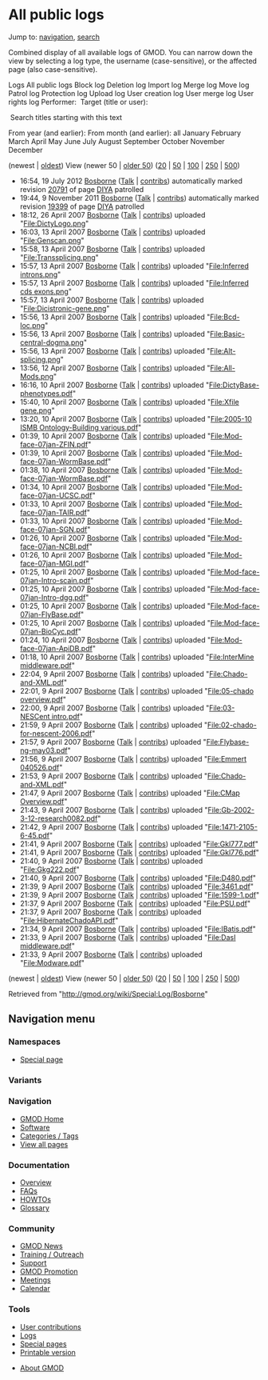 <div id="mw-page-base" class="noprint">

</div>

<div id="mw-head-base" class="noprint">

</div>

<div id="content" class="mw-body" role="main">

<span id="top"></span>

<div id="mw-js-message" style="display:none;">

</div>



# <span dir="auto">All public logs</span>

<div id="bodyContent">

<div id="contentSub">

</div>

<div id="jump-to-nav" class="mw-jump">

Jump to: [navigation](#mw-navigation), [search](#p-search)

</div>

<div id="mw-content-text">

Combined display of all available logs of GMOD. You can narrow down the
view by selecting a log type, the username (case-sensitive), or the
affected page (also case-sensitive).

Logs All public logs Block log Deletion log Import log Merge log Move
log Patrol log Protection log Upload log User creation log User merge
log User rights log <span style="white-space: nowrap">Performer: </span>
<span style="white-space: nowrap">Target (title or user): </span>

 Search titles starting with this text

From year (and earlier): From month (and earlier): all January February
March April May June July August September October November December

(newest \| <a
href="/mediawiki/index.php?title=Special:Log/Bosborne&amp;dir=prev&amp;type=&amp;user=Bosborne"
class="mw-lastlink" rel="last" title="Special:Log/Bosborne">oldest</a>)
View (newer 50 \| <a
href="/mediawiki/index.php?title=Special:Log/Bosborne&amp;offset=20070409213323&amp;type=&amp;user=Bosborne"
class="mw-nextlink" rel="next" title="Special:Log/Bosborne">older 50</a>)
(<a
href="/mediawiki/index.php?title=Special:Log/Bosborne&amp;offset=&amp;limit=20&amp;type=&amp;user=Bosborne"
class="mw-numlink" title="Special:Log/Bosborne">20</a> \| <a
href="/mediawiki/index.php?title=Special:Log/Bosborne&amp;offset=&amp;limit=50&amp;type=&amp;user=Bosborne"
class="mw-numlink" title="Special:Log/Bosborne">50</a> \| <a
href="/mediawiki/index.php?title=Special:Log/Bosborne&amp;offset=&amp;limit=100&amp;type=&amp;user=Bosborne"
class="mw-numlink" title="Special:Log/Bosborne">100</a> \| <a
href="/mediawiki/index.php?title=Special:Log/Bosborne&amp;offset=&amp;limit=250&amp;type=&amp;user=Bosborne"
class="mw-numlink" title="Special:Log/Bosborne">250</a> \| <a
href="/mediawiki/index.php?title=Special:Log/Bosborne&amp;offset=&amp;limit=500&amp;type=&amp;user=Bosborne"
class="mw-numlink" title="Special:Log/Bosborne">500</a>)

- 16:54, 19 July 2012 <a href="/wiki/User:Bosborne" class="mw-userlink"
  title="User:Bosborne">Bosborne</a> <span class="mw-usertoollinks">(<a
  href="/mediawiki/index.php?title=User_talk:Bosborne&amp;action=edit&amp;redlink=1"
  class="new" title="User talk:Bosborne (page does not exist)">Talk</a>
  \|
  [contribs](/wiki/Special:Contributions/Bosborne "Special:Contributions/Bosborne"))</span>
  automatically marked revision
  [20791](/mediawiki/index.php?title=DIYA&oldid=20791&diff=prev "DIYA")
  of page [DIYA](/wiki/DIYA "DIYA") patrolled
- 19:44, 9 November 2011
  <a href="/wiki/User:Bosborne" class="mw-userlink"
  title="User:Bosborne">Bosborne</a> <span class="mw-usertoollinks">(<a
  href="/mediawiki/index.php?title=User_talk:Bosborne&amp;action=edit&amp;redlink=1"
  class="new" title="User talk:Bosborne (page does not exist)">Talk</a>
  \|
  [contribs](/wiki/Special:Contributions/Bosborne "Special:Contributions/Bosborne"))</span>
  automatically marked revision
  [19399](/mediawiki/index.php?title=DIYA&oldid=19399&diff=prev "DIYA")
  of page [DIYA](/wiki/DIYA "DIYA") patrolled
- 18:12, 26 April 2007 <a href="/wiki/User:Bosborne" class="mw-userlink"
  title="User:Bosborne">Bosborne</a> <span class="mw-usertoollinks">(<a
  href="/mediawiki/index.php?title=User_talk:Bosborne&amp;action=edit&amp;redlink=1"
  class="new" title="User talk:Bosborne (page does not exist)">Talk</a>
  \|
  [contribs](/wiki/Special:Contributions/Bosborne "Special:Contributions/Bosborne"))</span>
  uploaded
  "[File:DictyLogo.png](/wiki/File:DictyLogo.png "File:DictyLogo.png")"
- 16:03, 13 April 2007 <a href="/wiki/User:Bosborne" class="mw-userlink"
  title="User:Bosborne">Bosborne</a> <span class="mw-usertoollinks">(<a
  href="/mediawiki/index.php?title=User_talk:Bosborne&amp;action=edit&amp;redlink=1"
  class="new" title="User talk:Bosborne (page does not exist)">Talk</a>
  \|
  [contribs](/wiki/Special:Contributions/Bosborne "Special:Contributions/Bosborne"))</span>
  uploaded
  "[File:Genscan.png](/wiki/File:Genscan.png "File:Genscan.png")"
- 15:58, 13 April 2007 <a href="/wiki/User:Bosborne" class="mw-userlink"
  title="User:Bosborne">Bosborne</a> <span class="mw-usertoollinks">(<a
  href="/mediawiki/index.php?title=User_talk:Bosborne&amp;action=edit&amp;redlink=1"
  class="new" title="User talk:Bosborne (page does not exist)">Talk</a>
  \|
  [contribs](/wiki/Special:Contributions/Bosborne "Special:Contributions/Bosborne"))</span>
  uploaded
  "[File:Transsplicing.png](/wiki/File:Transsplicing.png "File:Transsplicing.png")"
- 15:57, 13 April 2007 <a href="/wiki/User:Bosborne" class="mw-userlink"
  title="User:Bosborne">Bosborne</a> <span class="mw-usertoollinks">(<a
  href="/mediawiki/index.php?title=User_talk:Bosborne&amp;action=edit&amp;redlink=1"
  class="new" title="User talk:Bosborne (page does not exist)">Talk</a>
  \|
  [contribs](/wiki/Special:Contributions/Bosborne "Special:Contributions/Bosborne"))</span>
  uploaded "[File:Inferred
  introns.png](/wiki/File:Inferred_introns.png "File:Inferred introns.png")"
- 15:57, 13 April 2007 <a href="/wiki/User:Bosborne" class="mw-userlink"
  title="User:Bosborne">Bosborne</a> <span class="mw-usertoollinks">(<a
  href="/mediawiki/index.php?title=User_talk:Bosborne&amp;action=edit&amp;redlink=1"
  class="new" title="User talk:Bosborne (page does not exist)">Talk</a>
  \|
  [contribs](/wiki/Special:Contributions/Bosborne "Special:Contributions/Bosborne"))</span>
  uploaded "[File:Inferred cds
  exons.png](/wiki/File:Inferred_cds_exons.png "File:Inferred cds exons.png")"
- 15:57, 13 April 2007 <a href="/wiki/User:Bosborne" class="mw-userlink"
  title="User:Bosborne">Bosborne</a> <span class="mw-usertoollinks">(<a
  href="/mediawiki/index.php?title=User_talk:Bosborne&amp;action=edit&amp;redlink=1"
  class="new" title="User talk:Bosborne (page does not exist)">Talk</a>
  \|
  [contribs](/wiki/Special:Contributions/Bosborne "Special:Contributions/Bosborne"))</span>
  uploaded
  "[File:Dicistronic-gene.png](/wiki/File:Dicistronic-gene.png "File:Dicistronic-gene.png")"
- 15:56, 13 April 2007 <a href="/wiki/User:Bosborne" class="mw-userlink"
  title="User:Bosborne">Bosborne</a> <span class="mw-usertoollinks">(<a
  href="/mediawiki/index.php?title=User_talk:Bosborne&amp;action=edit&amp;redlink=1"
  class="new" title="User talk:Bosborne (page does not exist)">Talk</a>
  \|
  [contribs](/wiki/Special:Contributions/Bosborne "Special:Contributions/Bosborne"))</span>
  uploaded
  "[File:Bcd-loc.png](/wiki/File:Bcd-loc.png "File:Bcd-loc.png")"
- 15:56, 13 April 2007 <a href="/wiki/User:Bosborne" class="mw-userlink"
  title="User:Bosborne">Bosborne</a> <span class="mw-usertoollinks">(<a
  href="/mediawiki/index.php?title=User_talk:Bosborne&amp;action=edit&amp;redlink=1"
  class="new" title="User talk:Bosborne (page does not exist)">Talk</a>
  \|
  [contribs](/wiki/Special:Contributions/Bosborne "Special:Contributions/Bosborne"))</span>
  uploaded
  "[File:Basic-central-dogma.png](/wiki/File:Basic-central-dogma.png "File:Basic-central-dogma.png")"
- 15:56, 13 April 2007 <a href="/wiki/User:Bosborne" class="mw-userlink"
  title="User:Bosborne">Bosborne</a> <span class="mw-usertoollinks">(<a
  href="/mediawiki/index.php?title=User_talk:Bosborne&amp;action=edit&amp;redlink=1"
  class="new" title="User talk:Bosborne (page does not exist)">Talk</a>
  \|
  [contribs](/wiki/Special:Contributions/Bosborne "Special:Contributions/Bosborne"))</span>
  uploaded
  "[File:Alt-splicing.png](/wiki/File:Alt-splicing.png "File:Alt-splicing.png")"
- 13:56, 12 April 2007 <a href="/wiki/User:Bosborne" class="mw-userlink"
  title="User:Bosborne">Bosborne</a> <span class="mw-usertoollinks">(<a
  href="/mediawiki/index.php?title=User_talk:Bosborne&amp;action=edit&amp;redlink=1"
  class="new" title="User talk:Bosborne (page does not exist)">Talk</a>
  \|
  [contribs](/wiki/Special:Contributions/Bosborne "Special:Contributions/Bosborne"))</span>
  uploaded "<a
  href="/mediawiki/index.php?title=File:All-Mods.png&amp;action=edit&amp;redlink=1"
  class="new"
  title="File:All-Mods.png (page does not exist)">File:All-Mods.png</a>"
- 16:16, 10 April 2007 <a href="/wiki/User:Bosborne" class="mw-userlink"
  title="User:Bosborne">Bosborne</a> <span class="mw-usertoollinks">(<a
  href="/mediawiki/index.php?title=User_talk:Bosborne&amp;action=edit&amp;redlink=1"
  class="new" title="User talk:Bosborne (page does not exist)">Talk</a>
  \|
  [contribs](/wiki/Special:Contributions/Bosborne "Special:Contributions/Bosborne"))</span>
  uploaded
  "[File:DictyBase-phenotypes.pdf](/wiki/File:DictyBase-phenotypes.pdf "File:DictyBase-phenotypes.pdf")"
- 15:40, 10 April 2007 <a href="/wiki/User:Bosborne" class="mw-userlink"
  title="User:Bosborne">Bosborne</a> <span class="mw-usertoollinks">(<a
  href="/mediawiki/index.php?title=User_talk:Bosborne&amp;action=edit&amp;redlink=1"
  class="new" title="User talk:Bosborne (page does not exist)">Talk</a>
  \|
  [contribs](/wiki/Special:Contributions/Bosborne "Special:Contributions/Bosborne"))</span>
  uploaded "[File:Xfile
  gene.png](/wiki/File:Xfile_gene.png "File:Xfile gene.png")"
- 13:20, 10 April 2007 <a href="/wiki/User:Bosborne" class="mw-userlink"
  title="User:Bosborne">Bosborne</a> <span class="mw-usertoollinks">(<a
  href="/mediawiki/index.php?title=User_talk:Bosborne&amp;action=edit&amp;redlink=1"
  class="new" title="User talk:Bosborne (page does not exist)">Talk</a>
  \|
  [contribs](/wiki/Special:Contributions/Bosborne "Special:Contributions/Bosborne"))</span>
  uploaded "[File:2005-10 ISMB Ontology-Building
  various.pdf](/wiki/File:2005-10_ISMB_Ontology-Building_various.pdf "File:2005-10 ISMB Ontology-Building various.pdf")"
- 01:39, 10 April 2007 <a href="/wiki/User:Bosborne" class="mw-userlink"
  title="User:Bosborne">Bosborne</a> <span class="mw-usertoollinks">(<a
  href="/mediawiki/index.php?title=User_talk:Bosborne&amp;action=edit&amp;redlink=1"
  class="new" title="User talk:Bosborne (page does not exist)">Talk</a>
  \|
  [contribs](/wiki/Special:Contributions/Bosborne "Special:Contributions/Bosborne"))</span>
  uploaded
  "[File:Mod-face-07jan-ZFIN.pdf](/wiki/File:Mod-face-07jan-ZFIN.pdf "File:Mod-face-07jan-ZFIN.pdf")"
- 01:39, 10 April 2007 <a href="/wiki/User:Bosborne" class="mw-userlink"
  title="User:Bosborne">Bosborne</a> <span class="mw-usertoollinks">(<a
  href="/mediawiki/index.php?title=User_talk:Bosborne&amp;action=edit&amp;redlink=1"
  class="new" title="User talk:Bosborne (page does not exist)">Talk</a>
  \|
  [contribs](/wiki/Special:Contributions/Bosborne "Special:Contributions/Bosborne"))</span>
  uploaded
  "[File:Mod-face-07jan-WormBase.pdf](/wiki/File:Mod-face-07jan-WormBase.pdf "File:Mod-face-07jan-WormBase.pdf")"
- 01:38, 10 April 2007 <a href="/wiki/User:Bosborne" class="mw-userlink"
  title="User:Bosborne">Bosborne</a> <span class="mw-usertoollinks">(<a
  href="/mediawiki/index.php?title=User_talk:Bosborne&amp;action=edit&amp;redlink=1"
  class="new" title="User talk:Bosborne (page does not exist)">Talk</a>
  \|
  [contribs](/wiki/Special:Contributions/Bosborne "Special:Contributions/Bosborne"))</span>
  uploaded
  "[File:Mod-face-07jan-WormBase.pdf](/wiki/File:Mod-face-07jan-WormBase.pdf "File:Mod-face-07jan-WormBase.pdf")"
- 01:34, 10 April 2007 <a href="/wiki/User:Bosborne" class="mw-userlink"
  title="User:Bosborne">Bosborne</a> <span class="mw-usertoollinks">(<a
  href="/mediawiki/index.php?title=User_talk:Bosborne&amp;action=edit&amp;redlink=1"
  class="new" title="User talk:Bosborne (page does not exist)">Talk</a>
  \|
  [contribs](/wiki/Special:Contributions/Bosborne "Special:Contributions/Bosborne"))</span>
  uploaded
  "[File:Mod-face-07jan-UCSC.pdf](/wiki/File:Mod-face-07jan-UCSC.pdf "File:Mod-face-07jan-UCSC.pdf")"
- 01:33, 10 April 2007 <a href="/wiki/User:Bosborne" class="mw-userlink"
  title="User:Bosborne">Bosborne</a> <span class="mw-usertoollinks">(<a
  href="/mediawiki/index.php?title=User_talk:Bosborne&amp;action=edit&amp;redlink=1"
  class="new" title="User talk:Bosborne (page does not exist)">Talk</a>
  \|
  [contribs](/wiki/Special:Contributions/Bosborne "Special:Contributions/Bosborne"))</span>
  uploaded
  "[File:Mod-face-07jan-TAIR.pdf](/wiki/File:Mod-face-07jan-TAIR.pdf "File:Mod-face-07jan-TAIR.pdf")"
- 01:33, 10 April 2007 <a href="/wiki/User:Bosborne" class="mw-userlink"
  title="User:Bosborne">Bosborne</a> <span class="mw-usertoollinks">(<a
  href="/mediawiki/index.php?title=User_talk:Bosborne&amp;action=edit&amp;redlink=1"
  class="new" title="User talk:Bosborne (page does not exist)">Talk</a>
  \|
  [contribs](/wiki/Special:Contributions/Bosborne "Special:Contributions/Bosborne"))</span>
  uploaded
  "[File:Mod-face-07jan-SGN.pdf](/wiki/File:Mod-face-07jan-SGN.pdf "File:Mod-face-07jan-SGN.pdf")"
- 01:26, 10 April 2007 <a href="/wiki/User:Bosborne" class="mw-userlink"
  title="User:Bosborne">Bosborne</a> <span class="mw-usertoollinks">(<a
  href="/mediawiki/index.php?title=User_talk:Bosborne&amp;action=edit&amp;redlink=1"
  class="new" title="User talk:Bosborne (page does not exist)">Talk</a>
  \|
  [contribs](/wiki/Special:Contributions/Bosborne "Special:Contributions/Bosborne"))</span>
  uploaded
  "[File:Mod-face-07jan-NCBI.pdf](/wiki/File:Mod-face-07jan-NCBI.pdf "File:Mod-face-07jan-NCBI.pdf")"
- 01:26, 10 April 2007 <a href="/wiki/User:Bosborne" class="mw-userlink"
  title="User:Bosborne">Bosborne</a> <span class="mw-usertoollinks">(<a
  href="/mediawiki/index.php?title=User_talk:Bosborne&amp;action=edit&amp;redlink=1"
  class="new" title="User talk:Bosborne (page does not exist)">Talk</a>
  \|
  [contribs](/wiki/Special:Contributions/Bosborne "Special:Contributions/Bosborne"))</span>
  uploaded
  "[File:Mod-face-07jan-MGI.pdf](/wiki/File:Mod-face-07jan-MGI.pdf "File:Mod-face-07jan-MGI.pdf")"
- 01:25, 10 April 2007 <a href="/wiki/User:Bosborne" class="mw-userlink"
  title="User:Bosborne">Bosborne</a> <span class="mw-usertoollinks">(<a
  href="/mediawiki/index.php?title=User_talk:Bosborne&amp;action=edit&amp;redlink=1"
  class="new" title="User talk:Bosborne (page does not exist)">Talk</a>
  \|
  [contribs](/wiki/Special:Contributions/Bosborne "Special:Contributions/Bosborne"))</span>
  uploaded
  "[File:Mod-face-07jan-Intro-scain.pdf](/wiki/File:Mod-face-07jan-Intro-scain.pdf "File:Mod-face-07jan-Intro-scain.pdf")"
- 01:25, 10 April 2007 <a href="/wiki/User:Bosborne" class="mw-userlink"
  title="User:Bosborne">Bosborne</a> <span class="mw-usertoollinks">(<a
  href="/mediawiki/index.php?title=User_talk:Bosborne&amp;action=edit&amp;redlink=1"
  class="new" title="User talk:Bosborne (page does not exist)">Talk</a>
  \|
  [contribs](/wiki/Special:Contributions/Bosborne "Special:Contributions/Bosborne"))</span>
  uploaded
  "[File:Mod-face-07jan-Intro-dgg.pdf](/wiki/File:Mod-face-07jan-Intro-dgg.pdf "File:Mod-face-07jan-Intro-dgg.pdf")"
- 01:25, 10 April 2007 <a href="/wiki/User:Bosborne" class="mw-userlink"
  title="User:Bosborne">Bosborne</a> <span class="mw-usertoollinks">(<a
  href="/mediawiki/index.php?title=User_talk:Bosborne&amp;action=edit&amp;redlink=1"
  class="new" title="User talk:Bosborne (page does not exist)">Talk</a>
  \|
  [contribs](/wiki/Special:Contributions/Bosborne "Special:Contributions/Bosborne"))</span>
  uploaded
  "[File:Mod-face-07jan-FlyBase.pdf](/wiki/File:Mod-face-07jan-FlyBase.pdf "File:Mod-face-07jan-FlyBase.pdf")"
- 01:25, 10 April 2007 <a href="/wiki/User:Bosborne" class="mw-userlink"
  title="User:Bosborne">Bosborne</a> <span class="mw-usertoollinks">(<a
  href="/mediawiki/index.php?title=User_talk:Bosborne&amp;action=edit&amp;redlink=1"
  class="new" title="User talk:Bosborne (page does not exist)">Talk</a>
  \|
  [contribs](/wiki/Special:Contributions/Bosborne "Special:Contributions/Bosborne"))</span>
  uploaded
  "[File:Mod-face-07jan-BioCyc.pdf](/wiki/File:Mod-face-07jan-BioCyc.pdf "File:Mod-face-07jan-BioCyc.pdf")"
- 01:24, 10 April 2007 <a href="/wiki/User:Bosborne" class="mw-userlink"
  title="User:Bosborne">Bosborne</a> <span class="mw-usertoollinks">(<a
  href="/mediawiki/index.php?title=User_talk:Bosborne&amp;action=edit&amp;redlink=1"
  class="new" title="User talk:Bosborne (page does not exist)">Talk</a>
  \|
  [contribs](/wiki/Special:Contributions/Bosborne "Special:Contributions/Bosborne"))</span>
  uploaded
  "[File:Mod-face-07jan-ApiDB.pdf](/wiki/File:Mod-face-07jan-ApiDB.pdf "File:Mod-face-07jan-ApiDB.pdf")"
- 01:18, 10 April 2007 <a href="/wiki/User:Bosborne" class="mw-userlink"
  title="User:Bosborne">Bosborne</a> <span class="mw-usertoollinks">(<a
  href="/mediawiki/index.php?title=User_talk:Bosborne&amp;action=edit&amp;redlink=1"
  class="new" title="User talk:Bosborne (page does not exist)">Talk</a>
  \|
  [contribs](/wiki/Special:Contributions/Bosborne "Special:Contributions/Bosborne"))</span>
  uploaded "[File:InterMine
  middleware.pdf](/wiki/File:InterMine_middleware.pdf "File:InterMine middleware.pdf")"
- 22:04, 9 April 2007 <a href="/wiki/User:Bosborne" class="mw-userlink"
  title="User:Bosborne">Bosborne</a> <span class="mw-usertoollinks">(<a
  href="/mediawiki/index.php?title=User_talk:Bosborne&amp;action=edit&amp;redlink=1"
  class="new" title="User talk:Bosborne (page does not exist)">Talk</a>
  \|
  [contribs](/wiki/Special:Contributions/Bosborne "Special:Contributions/Bosborne"))</span>
  uploaded
  "[File:Chado-and-XML.pdf](/wiki/File:Chado-and-XML.pdf "File:Chado-and-XML.pdf")"
- 22:01, 9 April 2007 <a href="/wiki/User:Bosborne" class="mw-userlink"
  title="User:Bosborne">Bosborne</a> <span class="mw-usertoollinks">(<a
  href="/mediawiki/index.php?title=User_talk:Bosborne&amp;action=edit&amp;redlink=1"
  class="new" title="User talk:Bosborne (page does not exist)">Talk</a>
  \|
  [contribs](/wiki/Special:Contributions/Bosborne "Special:Contributions/Bosborne"))</span>
  uploaded "[File:05-chado
  overview.pdf](/wiki/File:05-chado_overview.pdf "File:05-chado overview.pdf")"
- 22:00, 9 April 2007 <a href="/wiki/User:Bosborne" class="mw-userlink"
  title="User:Bosborne">Bosborne</a> <span class="mw-usertoollinks">(<a
  href="/mediawiki/index.php?title=User_talk:Bosborne&amp;action=edit&amp;redlink=1"
  class="new" title="User talk:Bosborne (page does not exist)">Talk</a>
  \|
  [contribs](/wiki/Special:Contributions/Bosborne "Special:Contributions/Bosborne"))</span>
  uploaded "[File:03-NESCent
  intro.pdf](/wiki/File:03-NESCent_intro.pdf "File:03-NESCent intro.pdf")"
- 21:59, 9 April 2007 <a href="/wiki/User:Bosborne" class="mw-userlink"
  title="User:Bosborne">Bosborne</a> <span class="mw-usertoollinks">(<a
  href="/mediawiki/index.php?title=User_talk:Bosborne&amp;action=edit&amp;redlink=1"
  class="new" title="User talk:Bosborne (page does not exist)">Talk</a>
  \|
  [contribs](/wiki/Special:Contributions/Bosborne "Special:Contributions/Bosborne"))</span>
  uploaded
  "[File:02-chado-for-nescent-2006.pdf](/wiki/File:02-chado-for-nescent-2006.pdf "File:02-chado-for-nescent-2006.pdf")"
- 21:57, 9 April 2007 <a href="/wiki/User:Bosborne" class="mw-userlink"
  title="User:Bosborne">Bosborne</a> <span class="mw-usertoollinks">(<a
  href="/mediawiki/index.php?title=User_talk:Bosborne&amp;action=edit&amp;redlink=1"
  class="new" title="User talk:Bosborne (page does not exist)">Talk</a>
  \|
  [contribs](/wiki/Special:Contributions/Bosborne "Special:Contributions/Bosborne"))</span>
  uploaded
  "[File:Flybase-ng-may03.pdf](/wiki/File:Flybase-ng-may03.pdf "File:Flybase-ng-may03.pdf")"
- 21:56, 9 April 2007 <a href="/wiki/User:Bosborne" class="mw-userlink"
  title="User:Bosborne">Bosborne</a> <span class="mw-usertoollinks">(<a
  href="/mediawiki/index.php?title=User_talk:Bosborne&amp;action=edit&amp;redlink=1"
  class="new" title="User talk:Bosborne (page does not exist)">Talk</a>
  \|
  [contribs](/wiki/Special:Contributions/Bosborne "Special:Contributions/Bosborne"))</span>
  uploaded "[File:Emmert
  040526.pdf](/wiki/File:Emmert_040526.pdf "File:Emmert 040526.pdf")"
- 21:53, 9 April 2007 <a href="/wiki/User:Bosborne" class="mw-userlink"
  title="User:Bosborne">Bosborne</a> <span class="mw-usertoollinks">(<a
  href="/mediawiki/index.php?title=User_talk:Bosborne&amp;action=edit&amp;redlink=1"
  class="new" title="User talk:Bosborne (page does not exist)">Talk</a>
  \|
  [contribs](/wiki/Special:Contributions/Bosborne "Special:Contributions/Bosborne"))</span>
  uploaded
  "[File:Chado-and-XML.pdf](/wiki/File:Chado-and-XML.pdf "File:Chado-and-XML.pdf")"
- 21:47, 9 April 2007 <a href="/wiki/User:Bosborne" class="mw-userlink"
  title="User:Bosborne">Bosborne</a> <span class="mw-usertoollinks">(<a
  href="/mediawiki/index.php?title=User_talk:Bosborne&amp;action=edit&amp;redlink=1"
  class="new" title="User talk:Bosborne (page does not exist)">Talk</a>
  \|
  [contribs](/wiki/Special:Contributions/Bosborne "Special:Contributions/Bosborne"))</span>
  uploaded "[File:CMap
  Overview.pdf](/wiki/File:CMap_Overview.pdf "File:CMap Overview.pdf")"
- 21:43, 9 April 2007 <a href="/wiki/User:Bosborne" class="mw-userlink"
  title="User:Bosborne">Bosborne</a> <span class="mw-usertoollinks">(<a
  href="/mediawiki/index.php?title=User_talk:Bosborne&amp;action=edit&amp;redlink=1"
  class="new" title="User talk:Bosborne (page does not exist)">Talk</a>
  \|
  [contribs](/wiki/Special:Contributions/Bosborne "Special:Contributions/Bosborne"))</span>
  uploaded
  "[File:Gb-2002-3-12-research0082.pdf](/wiki/File:Gb-2002-3-12-research0082.pdf "File:Gb-2002-3-12-research0082.pdf")"
- 21:42, 9 April 2007 <a href="/wiki/User:Bosborne" class="mw-userlink"
  title="User:Bosborne">Bosborne</a> <span class="mw-usertoollinks">(<a
  href="/mediawiki/index.php?title=User_talk:Bosborne&amp;action=edit&amp;redlink=1"
  class="new" title="User talk:Bosborne (page does not exist)">Talk</a>
  \|
  [contribs](/wiki/Special:Contributions/Bosborne "Special:Contributions/Bosborne"))</span>
  uploaded
  "[File:1471-2105-6-45.pdf](/wiki/File:1471-2105-6-45.pdf "File:1471-2105-6-45.pdf")"
- 21:41, 9 April 2007 <a href="/wiki/User:Bosborne" class="mw-userlink"
  title="User:Bosborne">Bosborne</a> <span class="mw-usertoollinks">(<a
  href="/mediawiki/index.php?title=User_talk:Bosborne&amp;action=edit&amp;redlink=1"
  class="new" title="User talk:Bosborne (page does not exist)">Talk</a>
  \|
  [contribs](/wiki/Special:Contributions/Bosborne "Special:Contributions/Bosborne"))</span>
  uploaded "[File:Gkl777.pdf](/wiki/File:Gkl777.pdf "File:Gkl777.pdf")"
- 21:41, 9 April 2007 <a href="/wiki/User:Bosborne" class="mw-userlink"
  title="User:Bosborne">Bosborne</a> <span class="mw-usertoollinks">(<a
  href="/mediawiki/index.php?title=User_talk:Bosborne&amp;action=edit&amp;redlink=1"
  class="new" title="User talk:Bosborne (page does not exist)">Talk</a>
  \|
  [contribs](/wiki/Special:Contributions/Bosborne "Special:Contributions/Bosborne"))</span>
  uploaded "[File:Gkl776.pdf](/wiki/File:Gkl776.pdf "File:Gkl776.pdf")"
- 21:40, 9 April 2007 <a href="/wiki/User:Bosborne" class="mw-userlink"
  title="User:Bosborne">Bosborne</a> <span class="mw-usertoollinks">(<a
  href="/mediawiki/index.php?title=User_talk:Bosborne&amp;action=edit&amp;redlink=1"
  class="new" title="User talk:Bosborne (page does not exist)">Talk</a>
  \|
  [contribs](/wiki/Special:Contributions/Bosborne "Special:Contributions/Bosborne"))</span>
  uploaded "[File:Gkg222.pdf](/wiki/File:Gkg222.pdf "File:Gkg222.pdf")"
- 21:40, 9 April 2007 <a href="/wiki/User:Bosborne" class="mw-userlink"
  title="User:Bosborne">Bosborne</a> <span class="mw-usertoollinks">(<a
  href="/mediawiki/index.php?title=User_talk:Bosborne&amp;action=edit&amp;redlink=1"
  class="new" title="User talk:Bosborne (page does not exist)">Talk</a>
  \|
  [contribs](/wiki/Special:Contributions/Bosborne "Special:Contributions/Bosborne"))</span>
  uploaded "[File:D480.pdf](/wiki/File:D480.pdf "File:D480.pdf")"
- 21:39, 9 April 2007 <a href="/wiki/User:Bosborne" class="mw-userlink"
  title="User:Bosborne">Bosborne</a> <span class="mw-usertoollinks">(<a
  href="/mediawiki/index.php?title=User_talk:Bosborne&amp;action=edit&amp;redlink=1"
  class="new" title="User talk:Bosborne (page does not exist)">Talk</a>
  \|
  [contribs](/wiki/Special:Contributions/Bosborne "Special:Contributions/Bosborne"))</span>
  uploaded "[File:3461.pdf](/wiki/File:3461.pdf "File:3461.pdf")"
- 21:39, 9 April 2007 <a href="/wiki/User:Bosborne" class="mw-userlink"
  title="User:Bosborne">Bosborne</a> <span class="mw-usertoollinks">(<a
  href="/mediawiki/index.php?title=User_talk:Bosborne&amp;action=edit&amp;redlink=1"
  class="new" title="User talk:Bosborne (page does not exist)">Talk</a>
  \|
  [contribs](/wiki/Special:Contributions/Bosborne "Special:Contributions/Bosborne"))</span>
  uploaded "[File:1599-1.pdf](/wiki/File:1599-1.pdf "File:1599-1.pdf")"
- 21:37, 9 April 2007 <a href="/wiki/User:Bosborne" class="mw-userlink"
  title="User:Bosborne">Bosborne</a> <span class="mw-usertoollinks">(<a
  href="/mediawiki/index.php?title=User_talk:Bosborne&amp;action=edit&amp;redlink=1"
  class="new" title="User talk:Bosborne (page does not exist)">Talk</a>
  \|
  [contribs](/wiki/Special:Contributions/Bosborne "Special:Contributions/Bosborne"))</span>
  uploaded "[File:PSU.pdf](/wiki/File:PSU.pdf "File:PSU.pdf")"
- 21:37, 9 April 2007 <a href="/wiki/User:Bosborne" class="mw-userlink"
  title="User:Bosborne">Bosborne</a> <span class="mw-usertoollinks">(<a
  href="/mediawiki/index.php?title=User_talk:Bosborne&amp;action=edit&amp;redlink=1"
  class="new" title="User talk:Bosborne (page does not exist)">Talk</a>
  \|
  [contribs](/wiki/Special:Contributions/Bosborne "Special:Contributions/Bosborne"))</span>
  uploaded
  "[File:HibernateChadoAPI.pdf](/wiki/File:HibernateChadoAPI.pdf "File:HibernateChadoAPI.pdf")"
- 21:34, 9 April 2007 <a href="/wiki/User:Bosborne" class="mw-userlink"
  title="User:Bosborne">Bosborne</a> <span class="mw-usertoollinks">(<a
  href="/mediawiki/index.php?title=User_talk:Bosborne&amp;action=edit&amp;redlink=1"
  class="new" title="User talk:Bosborne (page does not exist)">Talk</a>
  \|
  [contribs](/wiki/Special:Contributions/Bosborne "Special:Contributions/Bosborne"))</span>
  uploaded "[File:IBatis.pdf](/wiki/File:IBatis.pdf "File:IBatis.pdf")"
- 21:33, 9 April 2007 <a href="/wiki/User:Bosborne" class="mw-userlink"
  title="User:Bosborne">Bosborne</a> <span class="mw-usertoollinks">(<a
  href="/mediawiki/index.php?title=User_talk:Bosborne&amp;action=edit&amp;redlink=1"
  class="new" title="User talk:Bosborne (page does not exist)">Talk</a>
  \|
  [contribs](/wiki/Special:Contributions/Bosborne "Special:Contributions/Bosborne"))</span>
  uploaded "[File:DasI
  middleware.pdf](/wiki/File:DasI_middleware.pdf "File:DasI middleware.pdf")"
- 21:33, 9 April 2007 <a href="/wiki/User:Bosborne" class="mw-userlink"
  title="User:Bosborne">Bosborne</a> <span class="mw-usertoollinks">(<a
  href="/mediawiki/index.php?title=User_talk:Bosborne&amp;action=edit&amp;redlink=1"
  class="new" title="User talk:Bosborne (page does not exist)">Talk</a>
  \|
  [contribs](/wiki/Special:Contributions/Bosborne "Special:Contributions/Bosborne"))</span>
  uploaded
  "[File:Modware.pdf](/wiki/File:Modware.pdf "File:Modware.pdf")"

(newest \| <a
href="/mediawiki/index.php?title=Special:Log/Bosborne&amp;dir=prev&amp;type=&amp;user=Bosborne"
class="mw-lastlink" rel="last" title="Special:Log/Bosborne">oldest</a>)
View (newer 50 \| <a
href="/mediawiki/index.php?title=Special:Log/Bosborne&amp;offset=20070409213323&amp;type=&amp;user=Bosborne"
class="mw-nextlink" rel="next" title="Special:Log/Bosborne">older 50</a>)
(<a
href="/mediawiki/index.php?title=Special:Log/Bosborne&amp;offset=&amp;limit=20&amp;type=&amp;user=Bosborne"
class="mw-numlink" title="Special:Log/Bosborne">20</a> \| <a
href="/mediawiki/index.php?title=Special:Log/Bosborne&amp;offset=&amp;limit=50&amp;type=&amp;user=Bosborne"
class="mw-numlink" title="Special:Log/Bosborne">50</a> \| <a
href="/mediawiki/index.php?title=Special:Log/Bosborne&amp;offset=&amp;limit=100&amp;type=&amp;user=Bosborne"
class="mw-numlink" title="Special:Log/Bosborne">100</a> \| <a
href="/mediawiki/index.php?title=Special:Log/Bosborne&amp;offset=&amp;limit=250&amp;type=&amp;user=Bosborne"
class="mw-numlink" title="Special:Log/Bosborne">250</a> \| <a
href="/mediawiki/index.php?title=Special:Log/Bosborne&amp;offset=&amp;limit=500&amp;type=&amp;user=Bosborne"
class="mw-numlink" title="Special:Log/Bosborne">500</a>)

</div>

<div class="printfooter">

Retrieved from "<http://gmod.org/wiki/Special:Log/Bosborne>"

</div>

<div id="catlinks" class="catlinks catlinks-allhidden">

</div>

<div class="visualClear">

</div>

</div>

</div>

<div id="mw-navigation">

## Navigation menu

<div id="mw-head">



<div id="left-navigation">

<div id="p-namespaces" class="vectorTabs" role="navigation"
aria-labelledby="p-namespaces-label">

### Namespaces

- <span id="ca-nstab-special">[Special
  page](/wiki/Special:Log/Bosborne "This is a special page, you cannot edit the page itself")</span>

</div>

<div id="p-variants" class="vectorMenu emptyPortlet" role="navigation"
aria-labelledby="p-variants-label">

### 

### Variants[](#)

<div class="menu">

</div>

</div>

</div>





</div>



</div>

</div>

</div>

<div id="mw-panel">

<div id="p-logo" role="banner">

<a href="/wiki/Main_Page"
style="background-image: url(http://gmod.org/images/GMOD-cogs.png);"
title="Visit the main page"></a>

</div>

<div id="p-Navigation" class="portal" role="navigation"
aria-labelledby="p-Navigation-label">

### Navigation

<div class="body">

- <span id="n-GMOD-Home">[GMOD Home](/wiki/Main_Page)</span>
- <span id="n-Software">[Software](/wiki/GMOD_Components)</span>
- <span id="n-Categories-.2F-Tags">[Categories /
  Tags](/wiki/Categories)</span>
- <span id="n-View-all-pages">[View all
  pages](/wiki/Special:AllPages)</span>

</div>

</div>

<div id="p-Documentation" class="portal" role="navigation"
aria-labelledby="p-Documentation-label">

### Documentation

<div class="body">

- <span id="n-Overview">[Overview](/wiki/Overview)</span>
- <span id="n-FAQs">[FAQs](/wiki/Category:FAQ)</span>
- <span id="n-HOWTOs">[HOWTOs](/wiki/Category:HOWTO)</span>
- <span id="n-Glossary">[Glossary](/wiki/Glossary)</span>

</div>

</div>

<div id="p-Community" class="portal" role="navigation"
aria-labelledby="p-Community-label">

### Community

<div class="body">

- <span id="n-GMOD-News">[GMOD News](/wiki/GMOD_News)</span>
- <span id="n-Training-.2F-Outreach">[Training /
  Outreach](/wiki/Training_and_Outreach)</span>
- <span id="n-Support">[Support](/wiki/Support)</span>
- <span id="n-GMOD-Promotion">[GMOD
  Promotion](/wiki/GMOD_Promotion)</span>
- <span id="n-Meetings">[Meetings](/wiki/Meetings)</span>
- <span id="n-Calendar">[Calendar](/wiki/Calendar)</span>

</div>

</div>

<div id="p-tb" class="portal" role="navigation"
aria-labelledby="p-tb-label">

### Tools

<div class="body">

- <span id="t-contributions">[User
  contributions](/wiki/Special:Contributions/Bosborne "A list of contributions of this user")</span>
- <span id="t-log">[Logs](/wiki/Special:Log/Bosborne)</span>
- <span id="t-specialpages"><a href="/wiki/Special:SpecialPages" accesskey="q"
  title="A list of all special pages [q]">Special pages</a></span>
- <span id="t-print"><a
  href="/mediawiki/index.php?title=Special:Log/Bosborne&amp;printable=yes"
  rel="alternate" accesskey="p"
  title="Printable version of this page [p]">Printable version</a></span>

</div>

</div>

</div>

</div>

<div id="footer" role="contentinfo">

- <span id="footer-places-about">[About
  GMOD](/wiki/GMOD:About "GMOD:About")</span>

<!-- -->






</div>
